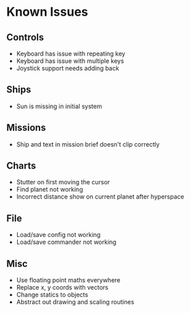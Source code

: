 # Known Issues

## Controls
- Keyboard has issue with repeating key
- Keyboard has issue with multiple keys
- Joystick support needs adding back

## Ships
- Sun is missing in initial system

## Missions
- Ship and text in mission brief doesn't clip correctly

## Charts
- Stutter on first moving the cursor
- Find planet not working
- Incorrect distance show on current planet after hyperspace

## File
- Load/save config not working
- Load/save commander not working

## Misc
- Use floating point maths everywhere
- Replace x, y coords with vectors
- Change statics to objects
- Abstract out drawing and scaling routines